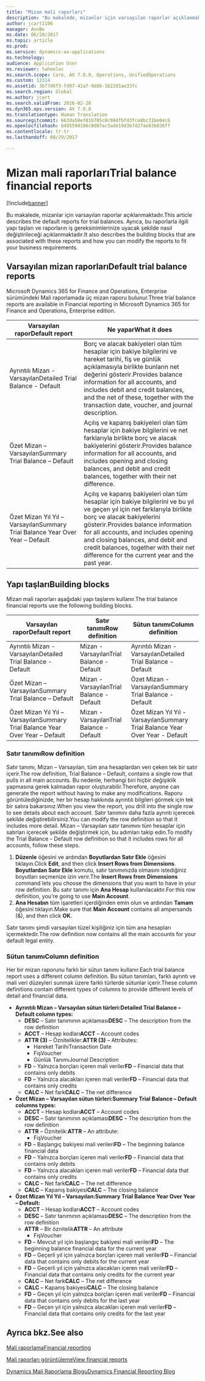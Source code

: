 ```yaml
---
title: "Mizan mali raporları"
description: "Bu makalede, mizanlar için varsayılan raporlar açıklanmaktadır. Ayrıca, bu raporlarla ilgili yapı taşları ve raporların iş gereksinimlerinize uyacak şekilde nasıl değiştirileceği açıklanmaktadır."
author: jcart1106
manager: AnnBe
ms.date: 06/20/2017
ms.topic: article
ms.prod: 
ms.service: dynamics-ax-applications
ms.technology: 
audience: Application User
ms.reviewer: twheeloc
ms.search.scope: Core, AX 7.0.0, Operations, UnifiedOperations
ms.custom: 12314
ms.assetid: 3b77d6f3-fd07-41a7-9ddb-1b22d1ae33fc
ms.search.region: Global
ms.author: jcart
ms.search.validFrom: 2016-02-28
ms.dyn365.ops.version: AX 7.0.0
ms.translationtype: Human Translation
ms.sourcegitcommit: 663da58ef01b705c0c984fbfd3fce8bc31be04c6
ms.openlocfilehash: 6405599186c8d07ac5ade19d3b7d27ae83b036ff
ms.contentlocale: tr-tr
ms.lasthandoff: 08/29/2017

---
```


# <a name="trial-balance-financial-reports"></a><span data-ttu-id="a5015-104">Mizan mali raporları</span><span class="sxs-lookup"><span data-stu-id="a5015-104">Trial balance financial reports</span></span>

[!include[banner](../includes/banner.md)]


<span data-ttu-id="a5015-105">Bu makalede, mizanlar için varsayılan raporlar açıklanmaktadır.</span><span class="sxs-lookup"><span data-stu-id="a5015-105">This article describes the default reports for trial balances.</span></span> <span data-ttu-id="a5015-106">Ayrıca, bu raporlarla ilgili yapı taşları ve raporların iş gereksinimlerinize uyacak şekilde nasıl değiştirileceği açıklanmaktadır.</span><span class="sxs-lookup"><span data-stu-id="a5015-106">It also describes the building blocks that are associated with these reports and how you can modify the reports to fit your business requirements.</span></span> 

<a name="default-trial-balance-reports"></a><span data-ttu-id="a5015-107">Varsayılan mizan raporları</span><span class="sxs-lookup"><span data-stu-id="a5015-107">Default trial balance reports</span></span>
-----------------------------

<span data-ttu-id="a5015-108">Microsoft Dynamics 365 for Finance and Operations, Enterprise sürümündeki Mali raporlamada üç mizan raporu bulunur.</span><span class="sxs-lookup"><span data-stu-id="a5015-108">Three trial balance reports are available in Financial reporting in Microsoft Dynamics 365 for Finance and Operations, Enterprise edition.</span></span>

| <span data-ttu-id="a5015-109">Varsayılan rapor</span><span class="sxs-lookup"><span data-stu-id="a5015-109">Default report</span></span>                                 | <span data-ttu-id="a5015-110">Ne yapar</span><span class="sxs-lookup"><span data-stu-id="a5015-110">What it does</span></span>                                                                                                                                                                                        |
|------------------------------------------------|-----------------------------------------------------------------------------------------------------------------------------------------------------------------------------------------------------|
| <span data-ttu-id="a5015-111">Ayrıntılı Mizan - Varsayılan</span><span class="sxs-lookup"><span data-stu-id="a5015-111">Detailed Trial Balance - Default</span></span>               | <span data-ttu-id="a5015-112">Borç ve alacak bakiyeleri olan tüm hesaplar için bakiye bilgilerini ve hareket tarihi, fiş ve günlük açıklamasıyla birlikte bunların net değerini gösterir.</span><span class="sxs-lookup"><span data-stu-id="a5015-112">Provides balance information for all accounts, and includes debit and credit balances, and the net of these, together with the transaction date, voucher, and journal description.</span></span>                  |
| <span data-ttu-id="a5015-113">Özet Mizan – Varsayılan</span><span class="sxs-lookup"><span data-stu-id="a5015-113">Summary Trial Balance – Default</span></span>                | <span data-ttu-id="a5015-114">Açılış ve kapanış bakiyeleri olan tüm hesaplar için bakiye bilgilerini ve net farklarıyla birlikte borç ve alacak bakiyelerini gösterir.</span><span class="sxs-lookup"><span data-stu-id="a5015-114">Provides balance information for all accounts, and includes opening and closing balances, and debit and credit balances, together with their net difference.</span></span>                                        |
| <span data-ttu-id="a5015-115">Özet Mizan Yıl Yıl – Varsayılan</span><span class="sxs-lookup"><span data-stu-id="a5015-115">Summary Trial Balance Year Over Year – Default</span></span> | <span data-ttu-id="a5015-116">Açılış ve kapanış bakiyeleri olan tüm hesaplar için bakiye bilgilerini ve bu yıl ve geçen yıl için net farklarıyla birlikte borç ve alacak bakiyelerini gösterir.</span><span class="sxs-lookup"><span data-stu-id="a5015-116">Provides balance information for all accounts, and includes opening and closing balances, and debit and credit balances, together with their net difference for the current year and the past year.</span></span> |

## <a name="building-blocks"></a><span data-ttu-id="a5015-117">Yapı taşları</span><span class="sxs-lookup"><span data-stu-id="a5015-117">Building blocks</span></span>
<span data-ttu-id="a5015-118">Mizan mali raporları aşağıdaki yapı taşlarını kullanır.</span><span class="sxs-lookup"><span data-stu-id="a5015-118">The trial balance financial reports use the following building blocks.</span></span>

| <span data-ttu-id="a5015-119">Varsayılan rapor</span><span class="sxs-lookup"><span data-stu-id="a5015-119">Default report</span></span>                                 | <span data-ttu-id="a5015-120">Satır tanımı</span><span class="sxs-lookup"><span data-stu-id="a5015-120">Row definition</span></span>          | <span data-ttu-id="a5015-121">Sütun tanımı</span><span class="sxs-lookup"><span data-stu-id="a5015-121">Column definition</span></span>                              |
|------------------------------------------------|-------------------------|------------------------------------------------|
| <span data-ttu-id="a5015-122">Ayrıntılı Mizan - Varsayılan</span><span class="sxs-lookup"><span data-stu-id="a5015-122">Detailed Trial Balance - Default</span></span>               | <span data-ttu-id="a5015-123">Mizan - Varsayılan</span><span class="sxs-lookup"><span data-stu-id="a5015-123">Trial Balance - Default</span></span> | <span data-ttu-id="a5015-124">Ayrıntılı Mizan - Varsayılan</span><span class="sxs-lookup"><span data-stu-id="a5015-124">Detailed Trial Balance - Default</span></span>               |
| <span data-ttu-id="a5015-125">Özet Mizan – Varsayılan</span><span class="sxs-lookup"><span data-stu-id="a5015-125">Summary Trial Balance – Default</span></span>                | <span data-ttu-id="a5015-126">Mizan - Varsayılan</span><span class="sxs-lookup"><span data-stu-id="a5015-126">Trial Balance - Default</span></span> | <span data-ttu-id="a5015-127">Özet Mizan - Varsayılan</span><span class="sxs-lookup"><span data-stu-id="a5015-127">Summary Trial Balance - Default</span></span>                |
| <span data-ttu-id="a5015-128">Özet Mizan Yıl Yıl – Varsayılan</span><span class="sxs-lookup"><span data-stu-id="a5015-128">Summary Trial Balance Year Over Year – Default</span></span> | <span data-ttu-id="a5015-129">Mizan - Varsayılan</span><span class="sxs-lookup"><span data-stu-id="a5015-129">Trial Balance - Default</span></span> | <span data-ttu-id="a5015-130">Özet Mizan Yıl Yıl - Varsayılan</span><span class="sxs-lookup"><span data-stu-id="a5015-130">Summary Trial Balance Year Over Year - Default</span></span> |

### <a name="row-definition"></a><span data-ttu-id="a5015-131">Satır tanımı</span><span class="sxs-lookup"><span data-stu-id="a5015-131">Row definition</span></span>

<span data-ttu-id="a5015-132">Satır tanımı, Mizan – Varsayılan, tüm ana hesaplardan veri çeken tek bir satır içerir.</span><span class="sxs-lookup"><span data-stu-id="a5015-132">The row definition, Trial Balance – Default, contains a single row that pulls in all main accounts.</span></span> <span data-ttu-id="a5015-133">Bu nedenle, herhangi biri hiçbir değişiklik yapmasına gerek kalmadan rapor oluşturabilir.</span><span class="sxs-lookup"><span data-stu-id="a5015-133">Therefore, anyone can generate the report without having to make any modifications.</span></span> <span data-ttu-id="a5015-134">Raporu görüntülediğinizde, her bir hesap hakkında ayrıntılı bilgileri görmek için tek bir satıra bakarsınız.</span><span class="sxs-lookup"><span data-stu-id="a5015-134">When you view the report, you drill into the single row to see details about each account.</span></span> <span data-ttu-id="a5015-135">Satır tanımını daha fazla ayrıntı içerecek şekilde değiştirebilirsiniz.</span><span class="sxs-lookup"><span data-stu-id="a5015-135">You can modify the row definition so that it includes more detail.</span></span> <span data-ttu-id="a5015-136">Mizan – Varsayılan satır tanımını tüm hesaplar için satırları içerecek şekilde değiştirmek için, bu adımları takip edin.</span><span class="sxs-lookup"><span data-stu-id="a5015-136">To modify the Trial Balance – Default row definition so that it includes rows for all accounts, follow these steps.</span></span>

1.  <span data-ttu-id="a5015-137">**Düzenle** öğesini ve ardından **Boyutlardan Satır Ekle** öğesini tıklayın.</span><span class="sxs-lookup"><span data-stu-id="a5015-137">Click **Edit**, and then click **Insert Rows from Dimensions**.</span></span> <span data-ttu-id="a5015-138">**Boyutlardan Satır Ekle** komutu, satır tanımınızda olmasını istediğiniz boyutları seçmenize izin verir.</span><span class="sxs-lookup"><span data-stu-id="a5015-138">The **Insert Rows from Dimensions** command lets you choose the dimensions that you want to have in your row definition.</span></span> <span data-ttu-id="a5015-139">Bu satır tanımı için **Ana Hesap** kullanılacaktır.</span><span class="sxs-lookup"><span data-stu-id="a5015-139">For this row definition, you're going to use **Main Account**.</span></span>
2.  <span data-ttu-id="a5015-140">**Ana Hesabın** tüm işaretleri içerdiğinden emin olun ve ardından **Tamam** öğesini tıklayın.</span><span class="sxs-lookup"><span data-stu-id="a5015-140">Make sure that **Main Account** contains all ampersands (&), and then click **OK**.</span></span>

<span data-ttu-id="a5015-141">Satır tanımı şimdi varsayılan tüzel kişiliğiniz için tüm ana hesapları içermektedir.</span><span class="sxs-lookup"><span data-stu-id="a5015-141">The row definition now contains all the main accounts for your default legal entity.</span></span>

### <a name="column-definition"></a><span data-ttu-id="a5015-142">Sütun tanımı</span><span class="sxs-lookup"><span data-stu-id="a5015-142">Column definition</span></span>

<span data-ttu-id="a5015-143">Her bir mizan raporunu farklı bir sütun tanımı kullanır.</span><span class="sxs-lookup"><span data-stu-id="a5015-143">Each trial balance report uses a different column definition.</span></span> <span data-ttu-id="a5015-144">Bu sütun tanımları, farklı ayrıntı ve mali veri düzeyleri sunmak üzere farklı türlerde sütunlar içerir.</span><span class="sxs-lookup"><span data-stu-id="a5015-144">These column definitions contain different types of columns to provide different levels of detail and financial data.</span></span>

-   <span data-ttu-id="a5015-145">**Ayrıntılı Mizan – Varsayılan sütun türleri:**</span><span class="sxs-lookup"><span data-stu-id="a5015-145">**Detailed Trial Balance – Default column types:**</span></span>
    -   <span data-ttu-id="a5015-146">**DESC** – Satır tanımının açıklaması</span><span class="sxs-lookup"><span data-stu-id="a5015-146">**DESC** – The description from the row definition</span></span>
    -   <span data-ttu-id="a5015-147">**ACCT** – Hesap kodları</span><span class="sxs-lookup"><span data-stu-id="a5015-147">**ACCT** – Account codes</span></span>
    -   <span data-ttu-id="a5015-148">**ATTR (3)** – Öznitelikler:</span><span class="sxs-lookup"><span data-stu-id="a5015-148">**ATTR (3)** – Attributes:</span></span>
        -   <span data-ttu-id="a5015-149">Hareket Tarihi</span><span class="sxs-lookup"><span data-stu-id="a5015-149">Transaction Date</span></span>
        -   <span data-ttu-id="a5015-150">Fiş</span><span class="sxs-lookup"><span data-stu-id="a5015-150">Voucher</span></span>
        -   <span data-ttu-id="a5015-151">Günlük Tanımı</span><span class="sxs-lookup"><span data-stu-id="a5015-151">Journal Description</span></span>
    -   <span data-ttu-id="a5015-152">**FD** – Yalnızca borçları içeren mali veriler</span><span class="sxs-lookup"><span data-stu-id="a5015-152">**FD** – Financial data that contains only debits</span></span>
    -   <span data-ttu-id="a5015-153">**FD** – Yalnızca alacakları içeren mali veriler</span><span class="sxs-lookup"><span data-stu-id="a5015-153">**FD** – Financial data that contains only credits</span></span>
    -   <span data-ttu-id="a5015-154">**CALC** – Net fark</span><span class="sxs-lookup"><span data-stu-id="a5015-154">**CALC** – The net difference</span></span>
-   <span data-ttu-id="a5015-155">**Özet Mizan – Varsayılan sütun türleri:**</span><span class="sxs-lookup"><span data-stu-id="a5015-155">**Summary Trial Balance – Default columns types:**</span></span>
    -   <span data-ttu-id="a5015-156">**ACCT** – Hesap kodları</span><span class="sxs-lookup"><span data-stu-id="a5015-156">**ACCT** – Account codes</span></span>
    -   <span data-ttu-id="a5015-157">**DESC** – Satır tanımının açıklaması</span><span class="sxs-lookup"><span data-stu-id="a5015-157">**DESC** – The description from the row definition</span></span>
    -   <span data-ttu-id="a5015-158">**ATTR** – Öznitelik:</span><span class="sxs-lookup"><span data-stu-id="a5015-158">**ATTR** – An attribute:</span></span>
        -   <span data-ttu-id="a5015-159">Fiş</span><span class="sxs-lookup"><span data-stu-id="a5015-159">Voucher</span></span>
    -   <span data-ttu-id="a5015-160">**FD** – Başlangıç bakiyesi mali verileri</span><span class="sxs-lookup"><span data-stu-id="a5015-160">**FD** – The beginning balance financial data</span></span>
    -   <span data-ttu-id="a5015-161">**FD** – Yalnızca borçları içeren mali veriler</span><span class="sxs-lookup"><span data-stu-id="a5015-161">**FD** – Financial data that contains only debits</span></span>
    -   <span data-ttu-id="a5015-162">**FD** – Yalnızca alacakları içeren mali veriler</span><span class="sxs-lookup"><span data-stu-id="a5015-162">**FD** – Financial data that contains only credits</span></span>
    -   <span data-ttu-id="a5015-163">**CALC** – Net fark</span><span class="sxs-lookup"><span data-stu-id="a5015-163">**CALC** – The net difference</span></span>
    -   <span data-ttu-id="a5015-164">**CALC** – Kapanış bakiyesi</span><span class="sxs-lookup"><span data-stu-id="a5015-164">**CALC** – The closing balance</span></span>
-   <span data-ttu-id="a5015-165">**Özet Mizan Yıl Yıl – Varsayılan:**</span><span class="sxs-lookup"><span data-stu-id="a5015-165">**Summary Trial Balance Year Over Year – Default:**</span></span>
    -   <span data-ttu-id="a5015-166">**ACCT** – Hesap kodları</span><span class="sxs-lookup"><span data-stu-id="a5015-166">**ACCT** – Account codes</span></span>
    -   <span data-ttu-id="a5015-167">**DESC** – Satır tanımının açıklaması</span><span class="sxs-lookup"><span data-stu-id="a5015-167">**DESC** – The description from the row definition</span></span>
    -   <span data-ttu-id="a5015-168">**ATTR** – Bir öznitelik</span><span class="sxs-lookup"><span data-stu-id="a5015-168">**ATTR** – An attribute</span></span>
        -   <span data-ttu-id="a5015-169">Fiş</span><span class="sxs-lookup"><span data-stu-id="a5015-169">Voucher</span></span>
    -   <span data-ttu-id="a5015-170">**FD** – Mevcut yıl için başlangıç bakiyesi mali verileri</span><span class="sxs-lookup"><span data-stu-id="a5015-170">**FD** – The beginning balance financial data for the current year</span></span>
    -   <span data-ttu-id="a5015-171">**FD** – Geçerli yıl için yalnızca borçları içeren mali veriler</span><span class="sxs-lookup"><span data-stu-id="a5015-171">**FD** – Financial data that contains only debits for the current year</span></span>
    -   <span data-ttu-id="a5015-172">**FD** – Geçerli yıl için yalnızca alacakları içeren mali veriler</span><span class="sxs-lookup"><span data-stu-id="a5015-172">**FD** – Financial data that contains only credits for the current year</span></span>
    -   <span data-ttu-id="a5015-173">**CALC** – Net fark</span><span class="sxs-lookup"><span data-stu-id="a5015-173">**CALC** – The net difference</span></span>
    -   <span data-ttu-id="a5015-174">**CALC** – Kapanış bakiyesi</span><span class="sxs-lookup"><span data-stu-id="a5015-174">**CALC** – The closing balance</span></span>
    -   <span data-ttu-id="a5015-175">**FD** – Geçen yıl için yalnızca borçları içeren mali veriler</span><span class="sxs-lookup"><span data-stu-id="a5015-175">**FD** – Financial data that contains only debits for the last year</span></span>
    -   <span data-ttu-id="a5015-176">**FD** – Geçen yıl için yalnızca alacakları içeren mali veriler</span><span class="sxs-lookup"><span data-stu-id="a5015-176">**FD** – Financial data that contains only credits for the last year</span></span>

 

<a name="see-also"></a><span data-ttu-id="a5015-177">Ayrıca bkz.</span><span class="sxs-lookup"><span data-stu-id="a5015-177">See also</span></span>
--------

[<span data-ttu-id="a5015-178">Mali raporlama</span><span class="sxs-lookup"><span data-stu-id="a5015-178">Financial reporting</span></span>](financial-reporting-getting-started.md)

[<span data-ttu-id="a5015-179">Mali raporları görüntüleme</span><span class="sxs-lookup"><span data-stu-id="a5015-179">View financial reports</span></span>](view-financial-reports.md)

[<span data-ttu-id="a5015-180">Dynamics Mali Raporlama Blogu</span><span class="sxs-lookup"><span data-stu-id="a5015-180">Dynamics Financial Reporting Blog</span></span>](http://blogs.msdn.com/b/dynamics_financial_reporting/)




